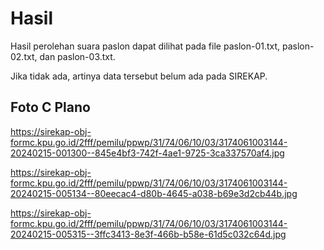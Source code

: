 # Hasil

Hasil perolehan suara paslon dapat dilihat pada file paslon-01.txt, paslon-02.txt, dan paslon-03.txt.

Jika tidak ada, artinya data tersebut belum ada pada SIREKAP.

## Foto C Plano

https://sirekap-obj-formc.kpu.go.id/2fff/pemilu/ppwp/31/74/06/10/03/3174061003144-20240215-001300--845e4bf3-742f-4ae1-9725-3ca337570af4.jpg

https://sirekap-obj-formc.kpu.go.id/2fff/pemilu/ppwp/31/74/06/10/03/3174061003144-20240215-005134--80eecac4-d80b-4645-a038-b69e3d2cb44b.jpg

https://sirekap-obj-formc.kpu.go.id/2fff/pemilu/ppwp/31/74/06/10/03/3174061003144-20240215-005315--3ffc3413-8e3f-466b-b58e-61d5c032c64d.jpg
